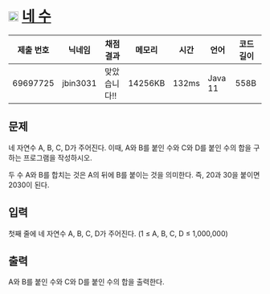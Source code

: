 # <img width="20px"  src="https://d2gd6pc034wcta.cloudfront.net/tier/3.svg" class="solvedac-tier"> [네 수](https://www.acmicpc.net/problem/10824) 

| 제출 번호 | 닉네임 | 채점 결과 | 메모리 | 시간 | 언어 | 코드 길이 |
|---|---|---|---|---|---|---|
|69697725|jbin3031|맞았습니다!! |14256KB|132ms|Java 11|558B|

## 문제
<p>네 자연수 A, B, C, D가 주어진다. 이때, A와 B를 붙인 수와 C와 D를 붙인 수의 합을 구하는 프로그램을 작성하시오.</p>

<p>두 수 A와 B를 합치는 것은 A의 뒤에 B를 붙이는 것을 의미한다. 즉, 20과 30을 붙이면 2030이 된다.</p>

## 입력
<p>첫째 줄에 네 자연수 A, B, C, D가 주어진다. (1 ≤ A, B, C, D ≤ 1,000,000)</p>

## 출력
<p>A와 B를 붙인 수와 C와 D를 붙인 수의 합을 출력한다.</p>

